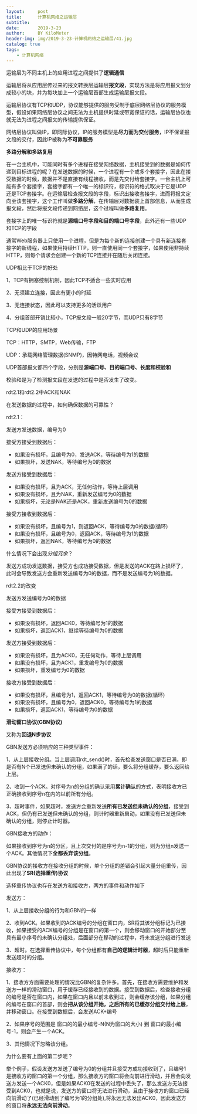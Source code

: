 ```yaml
---
layout:     post
title:      计算机网络之运输层
subtitle:   
date:       2019-3-23
author:     BY KiloMeter
header-img: img/2019-3-23-计算机网络之运输层/41.jpg
catalog: true
tags:
    - 计算机网络
---
```



运输层为不同主机上的应用进程之间提供了**逻辑通信**

运输层将从应用层传过来的报文转换层运输层**报文段**，实现方法是将应用报文划分成较小的块，并为每块加上一个运输层首部生成运输层报文段。

运输层协议有TCP和UDP，协议能够提供的服务受制于底层网络层协议的服务模型，假设如果网络层协议之间无法为主机提供时延或带宽保证的话，运输层协议也就无法为进程之间报文的传输提供保证。

网络层协议叫做IP，即网际协议，IP的服务模型是**尽力而为交付服务**，IP不保证报文段的交付，因此IP被称为**不可靠服务**

**多路分解和多路复用**

在一台主机中，可能同时有多个进程在接受网络数据，主机接受到的数据是如何传递到目标进程的呢？在发送数据的时候，一个进程有一个或多个套接字，因此在接受数据的时候，数据并不是直接有线程接收，而是先交付给套接字。一台主机上可能有多个套接字，套接字都有一个唯一的标识符，标识符的格式取决于它是UDP还是TCP套接字。在运输层检查报文段的字段，标识出接收套接字，进而将报文定向至该套接字，这个工作叫做**多路分解**，在传输层对数据装上首部信息，从而生成报文段，然后将报文段传递到网络层，这个过程叫做**多路复用**。

套接字上的唯一标识符就是**源端口号字段和目的端口号字段**，此外还有一些UDP和TCP的字段

通常Web服务器上只使用一个进程，但是为每个新的连接创建一个具有新连接套接字的新线程，如果使用持续HTTP，则一直使用同一个套接字，如果使用非持续HTTP，则每个请求会创建一个新的TCP连接并在随后关闭连接。

UDP相比于TCP的好处

1、TCP有拥塞控制机制，因此TCP不适合一些实时应用

2、无须建立连接，因此有更小的时延

3、无连接状态，因此可以支持更多的活跃用户

4、分组首部开销比较小，TCP报文段一般20字节，而UDP只有8字节

TCP和UDP的应用场景

TCP：HTTP，SMTP，Web传输，FTP

UDP：承载网络管理数据(SNMP)，因特网电话，视频会议

UDP首部报文都四个字段，分别是**源端口号、目的端口号、长度和校验和**

校验和是为了检测报文段在发送的过程中是否发生了改变。



rdt2.1和rdt2.2中ACK和NAK

在发送数据的过程中，如何确保数据的可靠性？

rdt2.1：

发送方发送数据，编号为0

接受方接受到数据后：

* 如果没有损坏，且编号为0，发送ACK，等待编号为1的数据
* 如果损坏，发送NAK，等待编号为0的数据

发送方接受到数据后：

* 如果没有损坏，且为ACK，无任何动作，等待上层调用
* 如果没有损坏，且为NAK，重新发送编号为0的数据
* 如果损坏，无论是NAK还是ACK，重新发送编号为0的数据

接受方接收到数据后：

* 如果没有损坏，且编号为1，则返回ACK，等待编号为0的数据(循环)
* 如果没有损坏，且编号为0，返回ACK，等待编号为1的数据
* 如果损坏，返回NAK，等待编号为0的数据

什么情况下会出现*分组冗余*？

发送方成功发送数据，接受方也成功接受数据，但是发送的ACK在路上损坏了，此时会导致发送方会重新发送编号为0的数据，而不是发送编号为1的数据。

rdt2.2的改变

发送方发送编号为0的数据

接受方接受到数据后：

* 如果没有损坏，返回ACK0，等待编号为1的数据
* 如果损坏，返回ACK1，继续等待编号为0的数据

发送方接受到数据后：

* 如果没有损坏，且为ACK0，无任何动作，等待上层调用
* 如果没有损坏，且为ACK1，重发编号为0的数据
* 如果损坏，重发编号为0的数据

接收方接受到数据后：

* 如果没有损坏，且编号为1，返回ACK1，等待编号为0的数据(循环)
* 如果没有损坏，且编号为0，返回ACK0，等待编号为1的数据
* 如果损坏，返回ACK1，等待编号为0的数据

**滑动窗口协议(GBN协议)**

又称为**回退N步协议**

GBN发送方必须响应的三种类型事件：

1、从上层接收分组。当上层调用rdt_send()时，首先检查发送窗口是否已满，即是否有N个已发送但未确认的分组，如果满了的话，要么将分组缓存，要么返回给上层。

2、收到一个ACK。对序号为n的分组的确认采用**累计确认**的方式，表明接收方已正确接收到序号n在内的以前所有分组。

3、超时事件，如果超时，发送方会重新发送**所有已发送但未确认的分组**，接受到ACK，但仍有已发送但未确认的分组，则计时器重新启动，如果没有已发送但未确认的分组，则停止计时器。

GBN接收方的动作：

如果接收到序号为n的分区，且上次交付的是序号为n-1的分组，则为分组n发送一个ACK。其他情况下**全都丢弃该分组**。

GBN协议的接收方在接收分组的时候，单个分组的差错会引起大量分组重传，因此出现了**SR(选择重传)协议**

选择重传协议也存在发送方和接收方，两方的事件和动作如下

发送方：

1、从上层接收分组的行为和GBN的一样

2、收到ACK。如果收到的ACK编号的分组在窗口内，SR将其该分组标记为已接收，如果接受的ACK编号的分组是在窗口的第一个，则会移动窗口的开始部分至具有最小序号的未确认分组处，后面部分在移动的过程中，将未发送分组进行发送

3、超时。在选择重传协议中，每个分组都有**自己的逻辑计时器**，超时后只能重新发送超时的分组。

接收方：

1、接收方方面需要处理的情况比GBN的复杂许多。首先，在接收方需要维护和发送方一样的滑动窗口，用于缓存已经接收到的数据。接受到数据后，检查接收分组的编号是否在窗口内，如果在窗口内且以前未收到过，则会缓存该分组，如果分组的编号在窗口的首部，则会**把从该分组开始，之后所有的已缓存分组交付给上层**，并移动窗口。在接受到数据后，会发送ACK+编号

2、如果序号的范围是 窗口的的最小编号-N(N为窗口的大小) 到 窗口的最小编号-1，则会产生一个ACK。

3、其他情况下忽略该分组。

为什么要有上面的第二步呢？

举个例子，假设发送方发送了编号为0的分组并且接受方成功接收到了，且编号1是接收方的窗口的第一个分组，那么接收方的窗口将会向前进行滑动，并且会向发送方发送一个ACK0，但是如果ACK0在发送的过程中丢失了，那么发送方无法接受到ACK0，也就是说，发送方的窗口将无法进行滑动，且由于接收方的窗口已经向前滑动了(已经滑动到了编号为1的分组处),将永远无法发出ACK0，因此发送方的窗口将**永远无法向前滑动**。

